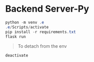 # Backend Server-Py

```powershell
python -m venv .e
.e/Scripts/activate
pip install -r requirements.txt
flask run
```

>  To detach from the env

```powershell
deactivate
```
